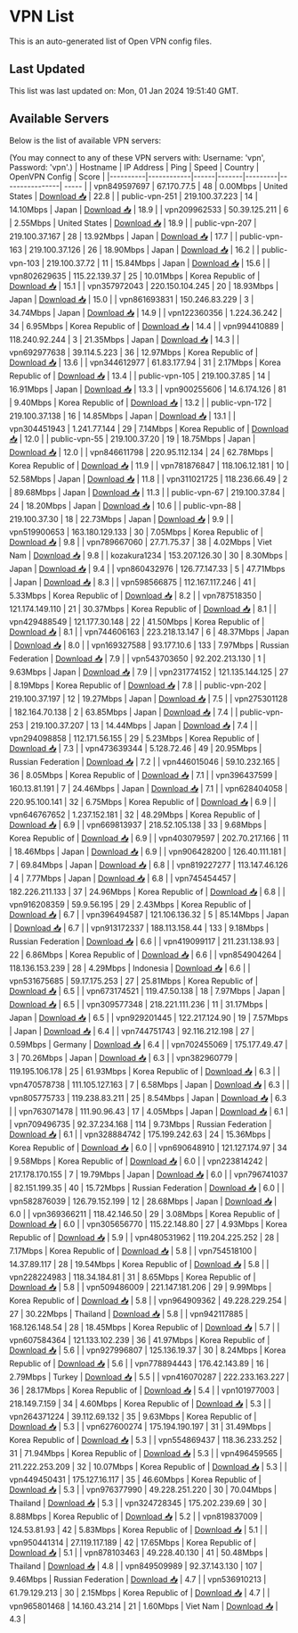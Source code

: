 # VPN List

This is an auto-generated list of Open VPN config files.

## Last Updated

This list was last updated on: Mon, 01 Jan 2024 19:51:40 GMT.

## Available Servers

Below is the list of available VPN servers:

(You may connect to any of these VPN servers with: Username: 'vpn', Password: 'vpn'.)
| Hostname | IP Address | Ping | Speed | Country | OpenVPN Config | Score |
|----------|------------|------|-------|---------|----------------| ----- |
| vpn849597697 | 67.170.77.5 | 48 | 0.00Mbps | United States | [Download 📥](./configs/server_0_US.ovpn) | 22.8 |
| public-vpn-251 | 219.100.37.223 | 14 | 14.10Mbps | Japan | [Download 📥](./configs/server_1_JP.ovpn) | 18.9 |
| vpn209962533 | 50.39.125.211 | 6 | 2.55Mbps | United States | [Download 📥](./configs/server_2_US.ovpn) | 18.9 |
| public-vpn-207 | 219.100.37.167 | 28 | 13.92Mbps | Japan | [Download 📥](./configs/server_3_JP.ovpn) | 17.7 |
| public-vpn-163 | 219.100.37.126 | 26 | 18.90Mbps | Japan | [Download 📥](./configs/server_4_JP.ovpn) | 16.2 |
| public-vpn-103 | 219.100.37.72 | 11 | 15.84Mbps | Japan | [Download 📥](./configs/server_5_JP.ovpn) | 15.6 |
| vpn802629635 | 115.22.139.37 | 25 | 10.01Mbps | Korea Republic of | [Download 📥](./configs/server_6_KR.ovpn) | 15.1 |
| vpn357972043 | 220.150.104.245 | 20 | 18.93Mbps | Japan | [Download 📥](./configs/server_7_JP.ovpn) | 15.0 |
| vpn861693831 | 150.246.83.229 | 3 | 34.74Mbps | Japan | [Download 📥](./configs/server_8_JP.ovpn) | 14.9 |
| vpn122360356 | 1.224.36.242 | 34 | 6.95Mbps | Korea Republic of | [Download 📥](./configs/server_9_KR.ovpn) | 14.4 |
| vpn994410889 | 118.240.92.244 | 3 | 21.35Mbps | Japan | [Download 📥](./configs/server_10_JP.ovpn) | 14.3 |
| vpn692977638 | 39.114.5.223 | 36 | 12.97Mbps | Korea Republic of | [Download 📥](./configs/server_11_KR.ovpn) | 13.6 |
| vpn344612977 | 61.83.177.94 | 31 | 2.17Mbps | Korea Republic of | [Download 📥](./configs/server_12_KR.ovpn) | 13.4 |
| public-vpn-105 | 219.100.37.85 | 14 | 16.91Mbps | Japan | [Download 📥](./configs/server_13_JP.ovpn) | 13.3 |
| vpn900255606 | 14.6.174.126 | 81 | 9.40Mbps | Korea Republic of | [Download 📥](./configs/server_14_KR.ovpn) | 13.2 |
| public-vpn-172 | 219.100.37.138 | 16 | 14.85Mbps | Japan | [Download 📥](./configs/server_15_JP.ovpn) | 13.1 |
| vpn304451943 | 1.241.77.144 | 29 | 7.14Mbps | Korea Republic of | [Download 📥](./configs/server_16_KR.ovpn) | 12.0 |
| public-vpn-55 | 219.100.37.20 | 19 | 18.75Mbps | Japan | [Download 📥](./configs/server_17_JP.ovpn) | 12.0 |
| vpn846611798 | 220.95.112.134 | 24 | 62.78Mbps | Korea Republic of | [Download 📥](./configs/server_18_KR.ovpn) | 11.9 |
| vpn781876847 | 118.106.12.181 | 10 | 52.58Mbps | Japan | [Download 📥](./configs/server_19_JP.ovpn) | 11.8 |
| vpn311021725 | 118.236.66.49 | 2 | 89.68Mbps | Japan | [Download 📥](./configs/server_20_JP.ovpn) | 11.3 |
| public-vpn-67 | 219.100.37.84 | 24 | 18.20Mbps | Japan | [Download 📥](./configs/server_21_JP.ovpn) | 10.6 |
| public-vpn-88 | 219.100.37.30 | 18 | 22.73Mbps | Japan | [Download 📥](./configs/server_22_JP.ovpn) | 9.9 |
| vpn519900653 | 163.180.129.133 | 30 | 7.05Mbps | Korea Republic of | [Download 📥](./configs/server_23_KR.ovpn) | 9.8 |
| vpn789667060 | 27.71.75.37 | 38 | 4.02Mbps | Viet Nam | [Download 📥](./configs/server_24_VN.ovpn) | 9.8 |
| kozakura1234 | 153.207.126.30 | 30 | 8.30Mbps | Japan | [Download 📥](./configs/server_25_JP.ovpn) | 9.4 |
| vpn860432976 | 126.77.147.33 | 5 | 47.71Mbps | Japan | [Download 📥](./configs/server_26_JP.ovpn) | 8.3 |
| vpn598566875 | 112.167.117.246 | 41 | 5.33Mbps | Korea Republic of | [Download 📥](./configs/server_27_KR.ovpn) | 8.2 |
| vpn787518350 | 121.174.149.110 | 21 | 30.37Mbps | Korea Republic of | [Download 📥](./configs/server_28_KR.ovpn) | 8.1 |
| vpn429488549 | 121.177.30.148 | 22 | 41.50Mbps | Korea Republic of | [Download 📥](./configs/server_29_KR.ovpn) | 8.1 |
| vpn744606163 | 223.218.13.147 | 6 | 48.37Mbps | Japan | [Download 📥](./configs/server_30_JP.ovpn) | 8.0 |
| vpn169327588 | 93.177.10.6 | 133 | 7.97Mbps | Russian Federation | [Download 📥](./configs/server_31_RU.ovpn) | 7.9 |
| vpn543703650 | 92.202.213.130 | 1 | 9.63Mbps | Japan | [Download 📥](./configs/server_32_JP.ovpn) | 7.9 |
| vpn231774152 | 121.135.144.125 | 27 | 8.19Mbps | Korea Republic of | [Download 📥](./configs/server_33_KR.ovpn) | 7.8 |
| public-vpn-202 | 219.100.37.197 | 12 | 19.27Mbps | Japan | [Download 📥](./configs/server_34_JP.ovpn) | 7.5 |
| vpn275301128 | 182.164.70.138 | 2 | 63.85Mbps | Japan | [Download 📥](./configs/server_35_JP.ovpn) | 7.4 |
| public-vpn-253 | 219.100.37.207 | 13 | 14.44Mbps | Japan | [Download 📥](./configs/server_36_JP.ovpn) | 7.4 |
| vpn294098858 | 112.171.56.155 | 29 | 5.23Mbps | Korea Republic of | [Download 📥](./configs/server_37_KR.ovpn) | 7.3 |
| vpn473639344 | 5.128.72.46 | 49 | 20.95Mbps | Russian Federation | [Download 📥](./configs/server_38_RU.ovpn) | 7.2 |
| vpn446015046 | 59.10.232.165 | 36 | 8.05Mbps | Korea Republic of | [Download 📥](./configs/server_39_KR.ovpn) | 7.1 |
| vpn396437599 | 160.13.81.191 | 7 | 24.46Mbps | Japan | [Download 📥](./configs/server_40_JP.ovpn) | 7.1 |
| vpn628404058 | 220.95.100.141 | 32 | 6.75Mbps | Korea Republic of | [Download 📥](./configs/server_41_KR.ovpn) | 6.9 |
| vpn646767652 | 1.237.152.181 | 32 | 48.29Mbps | Korea Republic of | [Download 📥](./configs/server_42_KR.ovpn) | 6.9 |
| vpn669813937 | 218.52.105.138 | 33 | 9.68Mbps | Korea Republic of | [Download 📥](./configs/server_43_KR.ovpn) | 6.9 |
| vpn403079597 | 202.70.217.166 | 11 | 18.46Mbps | Japan | [Download 📥](./configs/server_44_JP.ovpn) | 6.9 |
| vpn906428200 | 126.40.111.181 | 7 | 69.84Mbps | Japan | [Download 📥](./configs/server_45_JP.ovpn) | 6.8 |
| vpn819227277 | 113.147.46.126 | 4 | 7.77Mbps | Japan | [Download 📥](./configs/server_46_JP.ovpn) | 6.8 |
| vpn745454457 | 182.226.211.133 | 37 | 24.96Mbps | Korea Republic of | [Download 📥](./configs/server_47_KR.ovpn) | 6.8 |
| vpn916208359 | 59.9.56.195 | 29 | 2.43Mbps | Korea Republic of | [Download 📥](./configs/server_48_KR.ovpn) | 6.7 |
| vpn396494587 | 121.106.136.32 | 5 | 85.14Mbps | Japan | [Download 📥](./configs/server_49_JP.ovpn) | 6.7 |
| vpn913172337 | 188.113.158.44 | 133 | 9.18Mbps | Russian Federation | [Download 📥](./configs/server_50_RU.ovpn) | 6.6 |
| vpn419099117 | 211.231.138.93 | 22 | 6.86Mbps | Korea Republic of | [Download 📥](./configs/server_51_KR.ovpn) | 6.6 |
| vpn854904264 | 118.136.153.239 | 28 | 4.29Mbps | Indonesia | [Download 📥](./configs/server_52_ID.ovpn) | 6.6 |
| vpn531675685 | 59.17.175.253 | 27 | 25.81Mbps | Korea Republic of | [Download 📥](./configs/server_53_KR.ovpn) | 6.5 |
| vpn673174521 | 119.47.50.138 | 18 | 7.97Mbps | Japan | [Download 📥](./configs/server_54_JP.ovpn) | 6.5 |
| vpn309577348 | 218.221.111.236 | 11 | 31.17Mbps | Japan | [Download 📥](./configs/server_55_JP.ovpn) | 6.5 |
| vpn929201445 | 122.217.124.90 | 19 | 7.57Mbps | Japan | [Download 📥](./configs/server_56_JP.ovpn) | 6.4 |
| vpn744751743 | 92.116.212.198 | 27 | 0.59Mbps | Germany | [Download 📥](./configs/server_57_DE.ovpn) | 6.4 |
| vpn702455069 | 175.177.49.47 | 3 | 70.26Mbps | Japan | [Download 📥](./configs/server_58_JP.ovpn) | 6.3 |
| vpn382960779 | 119.195.106.178 | 25 | 61.93Mbps | Korea Republic of | [Download 📥](./configs/server_59_KR.ovpn) | 6.3 |
| vpn470578738 | 111.105.127.163 | 7 | 6.58Mbps | Japan | [Download 📥](./configs/server_60_JP.ovpn) | 6.3 |
| vpn805775733 | 119.238.83.211 | 25 | 8.54Mbps | Japan | [Download 📥](./configs/server_61_JP.ovpn) | 6.3 |
| vpn763071478 | 111.90.96.43 | 17 | 4.05Mbps | Japan | [Download 📥](./configs/server_62_JP.ovpn) | 6.1 |
| vpn709496735 | 92.37.234.168 | 114 | 9.73Mbps | Russian Federation | [Download 📥](./configs/server_63_RU.ovpn) | 6.1 |
| vpn328884742 | 175.199.242.63 | 24 | 15.36Mbps | Korea Republic of | [Download 📥](./configs/server_64_KR.ovpn) | 6.0 |
| vpn690648910 | 121.127.174.97 | 34 | 9.58Mbps | Korea Republic of | [Download 📥](./configs/server_65_KR.ovpn) | 6.0 |
| vpn223814242 | 217.178.170.155 | 7 | 19.79Mbps | Japan | [Download 📥](./configs/server_66_JP.ovpn) | 6.0 |
| vpn796741037 | 82.151.199.35 | 40 | 15.72Mbps | Russian Federation | [Download 📥](./configs/server_67_RU.ovpn) | 6.0 |
| vpn582876039 | 126.79.152.199 | 12 | 28.68Mbps | Japan | [Download 📥](./configs/server_68_JP.ovpn) | 6.0 |
| vpn369366211 | 118.42.146.50 | 29 | 3.08Mbps | Korea Republic of | [Download 📥](./configs/server_69_KR.ovpn) | 6.0 |
| vpn305656770 | 115.22.148.80 | 27 | 4.93Mbps | Korea Republic of | [Download 📥](./configs/server_70_KR.ovpn) | 5.9 |
| vpn480531962 | 119.204.225.252 | 28 | 7.17Mbps | Korea Republic of | [Download 📥](./configs/server_71_KR.ovpn) | 5.8 |
| vpn754518100 | 14.37.89.117 | 28 | 19.54Mbps | Korea Republic of | [Download 📥](./configs/server_72_KR.ovpn) | 5.8 |
| vpn228224983 | 118.34.184.81 | 31 | 8.65Mbps | Korea Republic of | [Download 📥](./configs/server_73_KR.ovpn) | 5.8 |
| vpn509486009 | 221.147.181.206 | 29 | 9.99Mbps | Korea Republic of | [Download 📥](./configs/server_74_KR.ovpn) | 5.8 |
| vpn964909362 | 49.228.229.254 | 27 | 30.22Mbps | Thailand | [Download 📥](./configs/server_75_TH.ovpn) | 5.8 |
| vpn942117885 | 168.126.148.54 | 28 | 18.45Mbps | Korea Republic of | [Download 📥](./configs/server_76_KR.ovpn) | 5.7 |
| vpn607584364 | 121.133.102.239 | 36 | 41.97Mbps | Korea Republic of | [Download 📥](./configs/server_77_KR.ovpn) | 5.6 |
| vpn927996807 | 125.136.19.37 | 30 | 8.24Mbps | Korea Republic of | [Download 📥](./configs/server_78_KR.ovpn) | 5.6 |
| vpn778894443 | 176.42.143.89 | 16 | 2.79Mbps | Turkey | [Download 📥](./configs/server_79_TR.ovpn) | 5.5 |
| vpn416070287 | 222.233.163.227 | 36 | 28.17Mbps | Korea Republic of | [Download 📥](./configs/server_80_KR.ovpn) | 5.4 |
| vpn101977003 | 218.149.7.159 | 34 | 4.60Mbps | Korea Republic of | [Download 📥](./configs/server_81_KR.ovpn) | 5.3 |
| vpn264371224 | 39.112.69.132 | 35 | 9.63Mbps | Korea Republic of | [Download 📥](./configs/server_82_KR.ovpn) | 5.3 |
| vpn627600274 | 175.194.190.197 | 31 | 31.49Mbps | Korea Republic of | [Download 📥](./configs/server_83_KR.ovpn) | 5.3 |
| vpn554869437 | 118.36.233.252 | 31 | 71.94Mbps | Korea Republic of | [Download 📥](./configs/server_84_KR.ovpn) | 5.3 |
| vpn496459565 | 211.222.253.209 | 32 | 10.07Mbps | Korea Republic of | [Download 📥](./configs/server_85_KR.ovpn) | 5.3 |
| vpn449450431 | 175.127.16.117 | 35 | 46.60Mbps | Korea Republic of | [Download 📥](./configs/server_86_KR.ovpn) | 5.3 |
| vpn976377990 | 49.228.251.220 | 30 | 70.04Mbps | Thailand | [Download 📥](./configs/server_87_TH.ovpn) | 5.3 |
| vpn324728345 | 175.202.239.69 | 30 | 8.88Mbps | Korea Republic of | [Download 📥](./configs/server_88_KR.ovpn) | 5.2 |
| vpn819837009 | 124.53.81.93 | 42 | 5.83Mbps | Korea Republic of | [Download 📥](./configs/server_89_KR.ovpn) | 5.1 |
| vpn950441314 | 27.119.117.189 | 42 | 17.65Mbps | Korea Republic of | [Download 📥](./configs/server_90_KR.ovpn) | 5.1 |
| vpn878103463 | 49.228.40.130 | 41 | 50.48Mbps | Thailand | [Download 📥](./configs/server_91_TH.ovpn) | 4.8 |
| vpn849509989 | 92.37.143.130 | 107 | 9.46Mbps | Russian Federation | [Download 📥](./configs/server_92_RU.ovpn) | 4.7 |
| vpn536910213 | 61.79.129.213 | 30 | 2.15Mbps | Korea Republic of | [Download 📥](./configs/server_93_KR.ovpn) | 4.7 |
| vpn965801468 | 14.160.43.214 | 21 | 1.60Mbps | Viet Nam | [Download 📥](./configs/server_94_VN.ovpn) | 4.3 |

